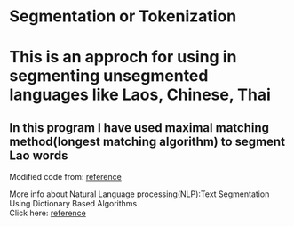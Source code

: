 # Segmentation or Tokenization
# This is an approch for using in segmenting unsegmented languages like Laos, Chinese, Thai
## In this program I have used maximal matching method(longest matching algorithm) to segment Lao words
Modified code from: [reference](https://medium.com/@anshul16/maximum-matching-word-segmentation-algorithm-python-code-3444fe4bd6f9
)

More info about Natural Language processing(NLP):Text Segmentation Using Dictionary Based Algorithms <br>
Click here: [reference](https://medium.com/@phylypo/nlp-text-segmentation-using-dictionary-based-algorithms-6d0a45a76c08)

